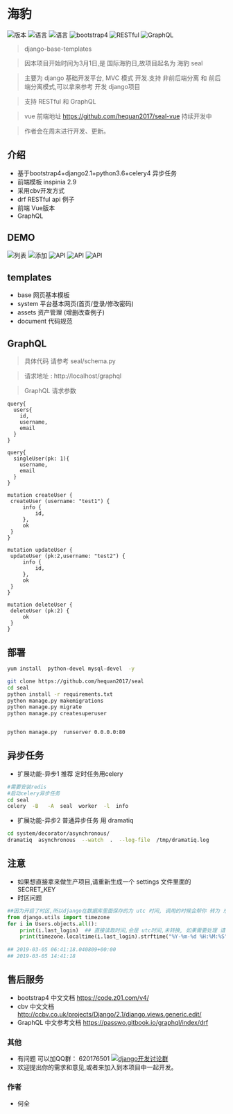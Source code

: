 # 海豹  
![版本](https://img.shields.io/badge/release-0.3-blue.svg)
![语言](https://img.shields.io/badge/language-python3.6-blue.svg)
![语言](https://img.shields.io/badge/env-django2.1.7-red.svg)
![bootstrap4](https://img.shields.io/badge/model-bootstrap4-mauve.svg)
![RESTful](https://img.shields.io/badge/api-RESTful-blue.svg)
![GraphQL](https://img.shields.io/badge/api-GraphQL-blue.svg)

> django-base-templates

> 因本项目开始时间为3月1日,是 国际海豹日,故项目起名为  海豹 seal 

> 主要为 django 基础开发平台, MVC 模式 开发.支持 非前后端分离 和 前后端分离模式,可以拿来参考 开发 django项目

> 支持 RESTful 和 GraphQL

>  vue 前端地址 https://github.com/hequan2017/seal-vue 持续开发中

> 作者会在周末进行开发、更新。


## 介绍
* 基于bootstrap4+django2.1+python3.6+celery4 异步任务
* 前端模板 inspinia 2.9 
* 采用cbv开发方式
* drf  RESTful  api 例子
* 前端 Vue版本
* GraphQL


## DEMO
![列表](document/demo/1.jpg)
![添加](document/demo/2.jpg)
![API](document/demo/3.jpg)
![API](document/demo/4.jpg)
![API](document/demo/5.jpg)


## templates

* base      网页基本模板
* system    平台基本网页(首页/登录/修改密码)
* assets    资产管理  (增删改查例子)
* document  代码规范


## GraphQL
> 具体代码 请参考  seal/schema.py

> 请求地址 :  http://localhost/graphql

> GraphQL 请求参数
```
query{
  users{
    id,
    username,
    email
  }
}

query{
  singleUser(pk: 1){
    username,
    email
  }
}

mutation createUser {
 createUser (username: "test1") {
     info {
         id,
     },
     ok
 }
}

mutation updateUser {
 updateUser (pk:2,username: "test2") {
     info {
         id,
     },
     ok
 }
}

mutation deleteUser {
 deleteUser (pk:2) {
     ok
 }
}
```


## 部署

```bash
yum install  python-devel mysql-devel  -y

git clone https://github.com/hequan2017/seal
cd seal
python install -r requirements.txt
python manage.py makemigrations
python manage.py migrate
python manage.py createsuperuser


python manage.py  runserver 0.0.0.0:80

```

## 异步任务
* 扩展功能-异步1   推荐 定时任务用celery
```bash
#需要安装redis
#启动celery异步任务
cd seal
celery  -B   -A  seal  worker  -l  info
```

* 扩展功能-异步2   普通异步任务 用  dramatiq
```bash
cd system/decorator/asynchronous/
dramatiq  asynchronous  --watch  .  --log-file  /tmp/dramatiq.log

```


##  注意
* 如果想直接拿来做生产项目,请重新生成一个 settings 文件里面的 SECRET_KEY 
* 时区问题
```python
##因为开启了时区,所以django在数据库里面保存的为 utc 时间, 调用的时候会帮你 转为 东八区, celery会自动识别时间
from django.utils import timezone
for i in Users.objects.all():
    print(i.last_login)  ## 直接读取时间,会是 utc时间,未转换, 如果需要处理 请注意
    print(timezone.localtime(i.last_login).strftime("%Y-%m-%d %H:%M:%S"))  ## 时间格式化为 正常时间
    
## 2019-03-05 06:41:18.040809+00:00
## 2019-03-05 14:41:18

```


## 售后服务

* bootstrap4 中文文档  https://code.z01.com/v4/
* cbv 中文文档  http://ccbv.co.uk/projects/Django/2.1/django.views.generic.edit/
* GraphQL   中文参考文档  https://passwo.gitbook.io/graphql/index/drf

### 其他
* 有问题 可以加QQ群： 620176501  <a target="_blank" href="//shang.qq.com/wpa/qunwpa?idkey=bbe5716e8bd2075cb27029bd5dd97e22fc4d83c0f61291f47ed3ed6a4195b024"><img border="0" src="https://github.com/hequan2017/cmdb/blob/master/static/img/group.png"  alt="django开发讨论群" title="django开发讨论群"></a>
* 欢迎提出你的需求和意见,或者来加入到本项目中一起开发。

### 作者
* 何全 

